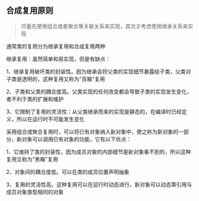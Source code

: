 ## 合成复用原则

> 尽量先使用组合或者聚合等关联关系来实现，其次才考虑使用继承关系来实现

通常类的复用分为继承复用和合成复用两种

继承复用：虽然简单和易实现，但是有缺点：

1、继承复用破坏类的封装性。因为继承会将父类的实现细节暴露给子类，父类对子类是透明的，这种复用又称为"百箱"复用

2、子类和父类的耦合度高。父类实现的任何改变都会导致子类的实现发生变化，者不利于类的扩展和维护

3、它限制了复用的灵活性：从父类继承而来的实现是静态的，在编译时已经定义，所以在运行时不可能发生变化

采用组合或聚合复用时，可以将已有对象纳入新对象中，使之称为新对象的一部分，新对象可以调用已有对象的功能，它有以下优点：

1、它维持了类的封装性，因为成员对象的内部细节是新对象看不到的，所以这种复用又称为"黑箱"复用

2、对象间的耦合度低。可以在类的成员位置声明抽象

3、复用的灵活性高。这种复用可以在运行时动态进行，新对象可以动态第引用与成员对象类型相同的对象